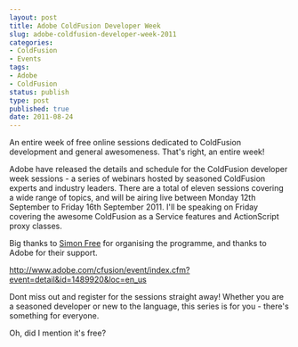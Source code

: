 ```yaml
---
layout: post
title: Adobe ColdFusion Developer Week
slug: adobe-coldfusion-developer-week-2011
categories:
- ColdFusion
- Events
tags:
- Adobe
- ColdFusion
status: publish
type: post
published: true
date: 2011-08-24
---
```

<p>An entire week of free online sessions dedicated to ColdFusion development and general awesomeness. That's right, an entire week!</p>
<p>Adobe have released the details and schedule for the ColdFusion developer week sessions - a series of webinars hosted by seasoned ColdFusion experts and industry leaders. There are a total of eleven sessions covering a wide range of topics, and will be airing live between Monday 12th September to Friday 16th September 2011. I'll be speaking on Friday covering the awesome ColdFusion as a Service features and ActionScript proxy classes.</p>
<p>Big thanks to <a title="Simon Free" href="http://simonfree.com/" target="_blank">Simon Free</a> for organising the programme, and thanks to Adobe for their support.</p>
<p><a title="Adobe ColdFusion Developer Week 2011" href="http://www.adobe.com/cfusion/event/index.cfm?event=detail&amp;id=1489920&amp;loc=en_us" target="_blank">http://www.adobe.com/cfusion/event/index.cfm?event=detail&amp;id=1489920&amp;loc=en_us</a></p>
<p>Dont miss out and register for the sessions straight away! Whether you are a seasoned developer or new to the language, this series is for you - there's something for everyone.</p>
<p>Oh, did I mention it's free?</p>
